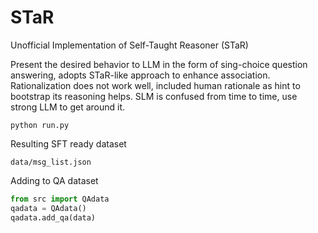 # STaR
Unofficial Implementation of Self-Taught Reasoner (STaR)

Present the desired behavior to LLM in the form of sing-choice question answering, adopts STaR-like approach to enhance association. 
Rationalization does not work well, included human rationale as hint to bootstrap its reasoning helps.
SLM is confused from time to time, use strong LLM to get around it.

```shell
python run.py
```

Resulting SFT ready dataset 
```shell
data/msg_list.json
```

Adding to QA dataset 
```python
from src import QAdata
qadata = QAdata()
qadata.add_qa(data)
```


